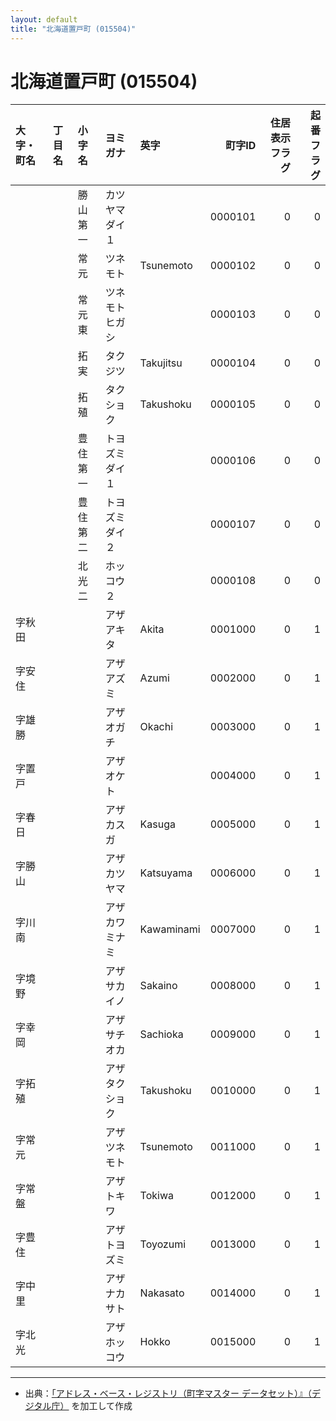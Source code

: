 ```yaml
---
layout: default
title: "北海道置戸町 (015504)"
---
```


# 北海道置戸町 (015504)

| 大字・町名 | 丁目名 | 小字名 | ヨミガナ | 英字 | 町字ID | 住居表示フラグ | 起番フラグ |
|:--------|:------|:------|:-----------------|:---------------------|--------:|----------:|--------:|
|  |  | 勝山第一 | カツヤマダイ１ |  | 0000101 | 0 | 0 |
|  |  | 常元 | ツネモト | Tsunemoto | 0000102 | 0 | 0 |
|  |  | 常元東 | ツネモトヒガシ |  | 0000103 | 0 | 0 |
|  |  | 拓実 | タクジツ | Takujitsu | 0000104 | 0 | 0 |
|  |  | 拓殖 | タクショク | Takushoku | 0000105 | 0 | 0 |
|  |  | 豊住第一 | トヨズミダイ１ |  | 0000106 | 0 | 0 |
|  |  | 豊住第二 | トヨズミダイ２ |  | 0000107 | 0 | 0 |
|  |  | 北光二 | ホッコウ２ |  | 0000108 | 0 | 0 |
| 字秋田 |  |  | アザアキタ | Akita | 0001000 | 0 | 1 |
| 字安住 |  |  | アザアズミ | Azumi | 0002000 | 0 | 1 |
| 字雄勝 |  |  | アザオガチ | Okachi | 0003000 | 0 | 1 |
| 字置戸 |  |  | アザオケト |  | 0004000 | 0 | 1 |
| 字春日 |  |  | アザカスガ | Kasuga | 0005000 | 0 | 1 |
| 字勝山 |  |  | アザカツヤマ | Katsuyama | 0006000 | 0 | 1 |
| 字川南 |  |  | アザカワミナミ | Kawaminami | 0007000 | 0 | 1 |
| 字境野 |  |  | アザサカイノ | Sakaino | 0008000 | 0 | 1 |
| 字幸岡 |  |  | アザサチオカ | Sachioka | 0009000 | 0 | 1 |
| 字拓殖 |  |  | アザタクショク | Takushoku | 0010000 | 0 | 1 |
| 字常元 |  |  | アザツネモト | Tsunemoto | 0011000 | 0 | 1 |
| 字常盤 |  |  | アザトキワ | Tokiwa | 0012000 | 0 | 1 |
| 字豊住 |  |  | アザトヨズミ | Toyozumi | 0013000 | 0 | 1 |
| 字中里 |  |  | アザナカサト | Nakasato | 0014000 | 0 | 1 |
| 字北光 |  |  | アザホッコウ | Hokko | 0015000 | 0 | 1 |

---

- 出典：[「アドレス・ベース・レジストリ（町字マスター データセット）』（デジタル庁）](https://www.digital.go.jp/policies/base_registry_address/) を加工して作成